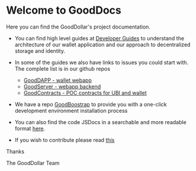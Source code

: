 # Welcome to GoodDocs

Here you can find the GoodDollar's project documentation.

- You can find high level guides at [Developer Guides](developer-guides) to understand the architecture of our
  wallet application and our approach to decentralized storage and identity.

- In some of the guides we also have links to issues you could start with. The complete list is in our github repos

  - [GoodDAPP - wallet webapp](https://github.com/GoodDollar/GoodDAPP)
  - [GoodServer - webapp backend](https://github.com/GoodDollar/GoodServer)
  - [GoodContracts - POC contracts for UBI and wallet](https://github.com/GoodDollar/GoodContracts)

- We have a repo [GoodBoostrap](https://github.com/GoodDollar/GoodBootstrap) to provide you with a one-click development environment installation process

- You can also find the code JSDocs in a searchable and more readable format [here](jsdocs).

- If you wish to contribute please read [this](contributing.md)

Thanks

The GoodDollar Team
